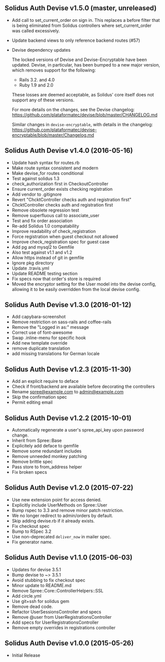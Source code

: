 ## Solidus Auth Devise v1.5.0 (master, unreleased)

* Add call to set_current_order on sign in. This replaces a before filter that
  is being eliminated from Solidus controllers where set_current_order was
  called excessively.

* Update backend views to only reference backend routes (#57)

* Devise dependency updates

  The locked versions of Devise and Devise-Encryptable have been updated.
  Devise, in particular, has been bumped to a new major version, which removes
  support for the following:

  - Rails 3.2. and 4.0
  - Ruby 1.9 and 2.0

  These losses are deemed acceptable, as Solidus' core itself does not
  support any of these versions.

  For more details on the changes, see the Devise changelog:
  https://github.com/plataformatec/devise/blob/master/CHANGELOG.md

  Similar changes in `devise-encryptable`, with details in the changelog:
  https://github.com/plataformatec/devise-encryptable/blob/master/Changelog.md

## Solidus Auth Devise v1.4.0 (2016-05-16)

* Update hash syntax for routes.rb
* Make route syntax consistent and modern
* Make devise_for routes conditional
* Test against solidus 1.3
* check_authorization first in CheckoutController
* Ensure current_order exists checking registration
* Add vendor to .gitignore
* Revert "ChcktController checks auth and registration first"
* ChcktController checks auth and registration first
* Remove obsolete regression test
* Remove superfluous call to associate_user
* Test and fix order association
* Re-add Solidus 1.0 compatability
* Improve readability of check_registration
* Force registration when guest checkout not allowed
* Improve check_registration spec for guest case
* Add pg and mysql2 to Gemfile
* Also test against v1.1 and v1.2
* Allow https instead of git in gemfile
* Ignore pkg directory
* Update .travis.yml
* Update README testing section
* Fix specs now that order's store is required
* Moved the encryptor setting for the User model into the devise config, allowing it to be easily overridden from the local devise config.

## Solidus Auth Devise v1.3.0 (2016-01-12)

* Add capybara-screenshot
* Remove restriction on sass-rails and coffee-rails
* Remove the "Logged in as:" message
* Correct use of font-awesome
* Swap .inline-menu for specific hook
* Add new template override
* remove duplicate translation
* add missing translations for German locale

## Solidus Auth Devise v1.2.3 (2015-11-30)

* Add an explicit require to deface
* Check if front/backend are available before decorating the controllers
* Rename spree@example.com to admin@example.com
* Skip the confirmation spec
* Permit editing email

## Solidus Auth Devise v1.2.2 (2015-10-01)

* Automatically regenerate a user's spree_api_key upon password change.
* Inherit from Spree::Base
* Explicitely add deface to gemfile
* Remove some redundant includes
* Remove unneeded monkey patching
* Remove brittle spec
* Pass store to from_address helper
* Fix broken specs

## Solidus Auth Devise v1.2.0 (2015-07-22)

* Use new extension point for access denied.
* Explicitly include UserMethods on Spree::User
* Bump rspec to 3.3 and remove minor patch restriction.
* We no longer redirect to admin/orders by default.
* Skip adding devise.rb if it already exists.
* Fix checkout spec
* Bump to RSpec 3.2
* Use non-deprecated `deliver_now` in mailer spec.
* Fix generator name.

## Solidus Auth Devise v1.1.0 (2015-06-03)

* Updates for devise 3.5.1
* Bump devise to ~> 3.5.1
* Avoid stubbing to fix checkout spec
* Minor update to README.md
* Remove Spree::Core::ControllerHelpers::SSL
* Add circle.yml
* Use git+ssh for solidus gem
* Remove dead code.
* Refactor UserSessionsController and specs
* Remove @user from UserRegistrationsController
* Add specs for UserRegistrationsController
* Remove empty overrides in registrations controller

## Solidus Auth Devise v1.0.0 (2015-05-26)

* Initial Release
